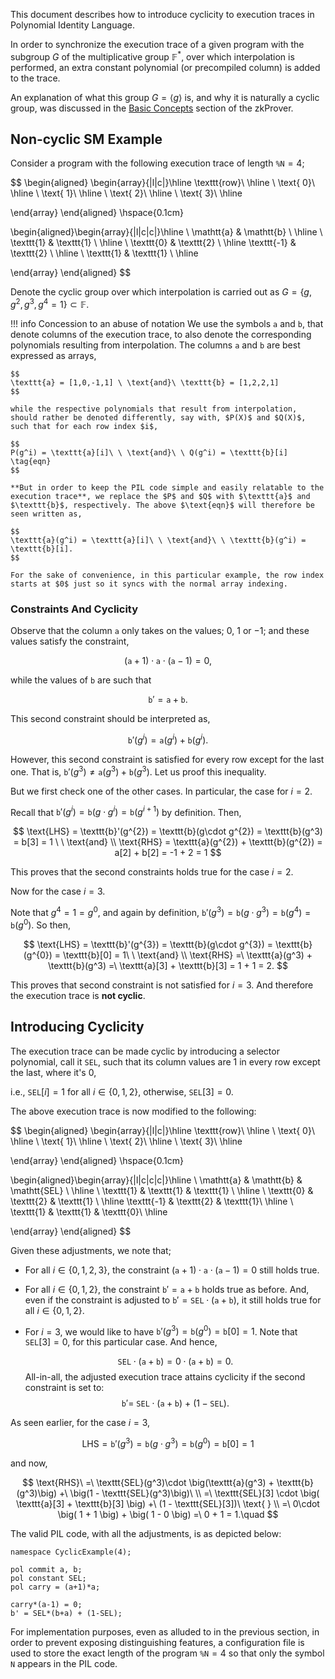 This document describes how to introduce cyclicity to execution traces in Polynomial Identity Language.

In order to synchronize the execution trace of a given program with the subgroup $G$ of the multiplicative group $\mathbb{F}^*$, over which interpolation is performed, an extra constant polynomial (or precompiled column) is added to the trace. 

An explanation of what this group $G = \langle g \rangle$ is, and why it is naturally a cyclic group, was discussed in the [Basic Concepts](/zkevm/zkProver/mfibonacci-example.md) section of the zkProver.

## Non-cyclic SM Example

Consider a program with the following execution trace of length $\texttt{\%N} = 4$;

$$
\begin{aligned}
\begin{array}{|l|c|}\hline
\texttt{row}\\ \hline
\ \text{ 0}\\ \hline
\ \text{ 1}\\ \hline
\ \text{ 2}\\ \hline
\ \text{ 3}\\ \hline

\end{array}
\end{aligned}
\hspace{0.1cm}

\begin{aligned}\begin{array}{|l|c|c|}\hline 
\ \mathtt{a} & \mathtt{b} \\ \hline 
\ \texttt{1} & \texttt{1} \\ \hline
\ \texttt{0} & \texttt{2} \\ \hline
 \texttt{-1} & \texttt{2} \\ \hline
\ \texttt{1} & \texttt{1} \\ \hline

\end{array}
\end{aligned}
$$

Denote the cyclic group over which interpolation is carried out as $G = \{ g, g^2, g^3, g^4 = 1 \} \subset \mathbb{F}$.

!!! info Concession to an abuse of notation
    We use the symbols $\texttt{a}$ and $\texttt{b}$, that denote columns of the execution trace, to also denote the corresponding polynomials resulting from interpolation. The columns $\texttt{a}$ and $\texttt{b}$ are best expressed as arrays,

    $$
    \texttt{a} = [1,0,-1,1] \ \text{and}\ \texttt{b} = [1,2,2,1]
    $$

    while the respective polynomials that result from interpolation, should rather be denoted differently, say with, $P(X)$ and $Q(X)$, such that for each row index $i$,

    $$
    P(g^i) = \texttt{a}[i]\ \ \text{and}\ \ Q(g^i) = \texttt{b}[i] \tag{eqn}
    $$

    **But in order to keep the PIL code simple and easily relatable to the execution trace**, we replace the $P$ and $Q$ with $\texttt{a}$ and $\texttt{b}$, respectively. The above $\text{eqn}$ will therefore be seen written as,

    $$
    \texttt{a}(g^i) = \texttt{a}[i]\ \ \text{and}\ \ \texttt{b}(g^i) = \texttt{b}[i].
    $$

    For the sake of convenience, in this particular example, the row index starts at $0$ just so it syncs with the normal array indexing.

### Constraints And Cyclicity

Observe that the column $\mathtt{a}$ only takes on the values; $0$, $1$ or $−1$; and these values satisfy the constraint,

$$
(\mathtt{a} + 1)\cdot\mathtt{a}\cdot(\mathtt{a} - 1) = 0,
$$

while the values of $\texttt{b}$ are such that

$$
\texttt{b}' = \texttt{a} + \texttt{b}.
$$

This second constraint should be interpreted as,

$$
\texttt{b}'(g^{i}) = \texttt{a}(g^i) + \texttt{b}(g^i).
$$

However, this second constraint is satisfied for every row except for the last one. That is, $\texttt{b}'(g^{3}) \not= \texttt{a}(g^3) + \texttt{b}(g^3)$. Let us proof this inequality.

But we first check one of the other cases. In particular, the case for $i = 2$. 

Recall that  $\texttt{b}'(g^{i}) = \texttt{b}(g\cdot g^{i}) = \texttt{b}(g^{i+1})$ by definition. Then,

$$
\text{LHS} = \texttt{b}'(g^{2}) = \texttt{b}(g\cdot g^{2}) = \texttt{b}(g^3) = b[3] = 1 \ \ \text{and} \\
\text{RHS} = \texttt{a}(g^{2}) + \texttt{b}(g^{2}) = a[2] + b[2] = -1 + 2 = 1
$$

This proves that the second constraints holds true for the case $i = 2$. 

Now for the case $i = 3$.

Note that $g^{4} = 1 = g^0$, and again by definition, $\texttt{b}'(g^{3}) = \texttt{b}(g\cdot g^{3}) = \texttt{b}(g^{4}) = \texttt{b}(g^{0})$. So then,

$$
\text{LHS} = \texttt{b}'(g^{3}) = \texttt{b}(g\cdot g^{3}) = \texttt{b}(g^{0}) = \texttt{b}[0] = 1\ \ \text{and} \\
\text{RHS} =\ \texttt{a}(g^3) + \texttt{b}(g^3) =\ \texttt{a}[3] + \texttt{b}[3] = 1 + 1 = 2.
$$

This proves that second constraint is not satisfied for $i = 3$. And therefore the execution trace is **not cyclic**.

## Introducing Cyclicity

The execution trace can be made cyclic by introducing a selector polynomial, call it $\texttt{SEL}$, such that its column values are $1$ in every row  except the last, where it's $0$,

i.e., $\texttt{SEL}[i] = 1$ for all $i \in \{ 0, 1, 2 \}$, otherwise, $\texttt{SEL}[3] = 0$.

The above execution trace is now modified to the following:

$$
\begin{aligned}
\begin{array}{|l|c|}\hline
\texttt{row}\\ \hline
\ \text{ 0}\\ \hline
\ \text{ 1}\\ \hline
\ \text{ 2}\\ \hline
\ \text{ 3}\\ \hline

\end{array}
\end{aligned}
\hspace{0.1cm}

\begin{aligned}\begin{array}{|l|c|c|c|}\hline 
\ \mathtt{a} & \mathtt{b} & \mathtt{SEL} \\ \hline 
\ \texttt{1} & \texttt{1} & \texttt{1} \\ \hline
\ \texttt{0} & \texttt{2} & \texttt{1} \\ \hline
 \texttt{-1} & \texttt{2} & \texttt{1}\\ \hline
\ \texttt{1} & \texttt{1} & \texttt{0}\\ \hline

\end{array}
\end{aligned}
$$

Given these adjustments, we note that;

- For all $i \in \{ 0, 1, 2, 3 \}$, the constraint $(\mathtt{a} + 1)\cdot\mathtt{a}\cdot(\mathtt{a} - 1) = 0$ still holds true.

- For all $i \in \{ 0, 1, 2 \}$, the constraint  $\texttt{b}' = \texttt{a} + \texttt{b}$  holds true as before. And, even if the constraint is adjusted to $\texttt{b}' = \texttt{SEL} \cdot (\texttt{a} + \texttt{b})$, it still holds true for all $i \in \{ 0, 1, 2 \}$.

- For $i = 3$, we would like to have  $\texttt{b}'(g^3) = \texttt{b}(g^0) = \texttt{b}[0] = 1$. Note that $\texttt{SEL}[3] = 0$, for this particular case. And hence,

    $$
    \texttt{SEL} \cdot (\texttt{a} + \texttt{b}) = 0 \cdot  (\texttt{a} + \texttt{b}) = 0.
    $$
    All-in-all, the adjusted execution trace attains cyclicity if the second constraint is set to:
    $$
    \texttt{b}' =\ \texttt{SEL} \cdot (\texttt{a} + \texttt{b})\ +\ (1 - \texttt{SEL}).
    $$


As seen earlier, for the case $i = 3$,

$$
\text{LHS} = \texttt{b}'(g^{3}) = \texttt{b}(g\cdot g^{3}) = \texttt{b}(g^{0}) = \texttt{b}[0] = 1
$$

and now,

$$
\text{RHS}\ =\ \texttt{SEL}(g^3)\cdot \big(\texttt{a}(g^3) + \texttt{b}(g^3)\big) +\ \big(1 - \texttt{SEL}(g^3)\big)\ \\
=\ \texttt{SEL}[3] \cdot \big( \texttt{a}[3] + \texttt{b}[3] \big) +\ (1 - \texttt{SEL}[3])\ \text{ } \\ 
=\ 0\cdot \big( 1 + 1 \big) + \big( 1 - 0 \big) =\ 0 + 1 = 1.\quad
$$

The valid PIL code, with all the adjustments, is as depicted below:

```
namespace CyclicExample(4);

pol commit a, b;
pol constant SEL; 
pol carry = (a+1)*a;

carry*(a-1) = 0;
b' = SEL*(b+a) + (1-SEL);
```

For implementation purposes, even as alluded to in the previous section, in order to prevent exposing distinguishing features, a configuration file is used to store the exact length of the program $\texttt{\%N} = 4$ so that only the symbol $\texttt{N}$ appears in the PIL code. 
